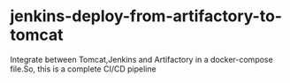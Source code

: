 # jenkins-deploy-from-artifactory-to-tomcat
Integrate between Tomcat,Jenkins and Artifactory in a docker-compose file.So, this is a complete CI/CD pipeline

